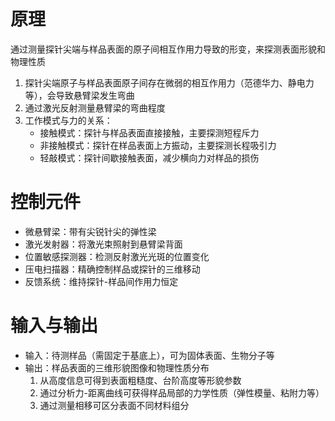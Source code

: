 # 原理
通过测量探针尖端与样品表面的原子间相互作用力导致的形变，来探测表面形貌和物理性质
1. 探针尖端原子与样品表面原子间存在微弱的相互作用力（范德华力、静电力等），会导致悬臂梁发生弯曲
2. 通过激光反射测量悬臂梁的弯曲程度
3. 工作模式与力的关系：
    - 接触模式：探针与样品表面直接接触，主要探测短程斥力
    - 非接触模式：探针在样品表面上方振动，主要探测长程吸引力
    - 轻敲模式：探针间歇接触表面，减少横向力对样品的损伤

# 控制元件
- 微悬臂梁：带有尖锐针尖的弹性梁
- 激光发射器：将激光束照射到悬臂梁背面
- 位置敏感探测器：检测反射激光光斑的位置变化
- 压电扫描器：精确控制样品或探针的三维移动
- 反馈系统：维持探针-样品间作用力恒定

# 输入与输出
- 输入：待测样品（需固定于基底上），可为固体表面、生物分子等
- 输出：样品表面的三维形貌图像和物理性质分布
    1. 从高度信息可得到表面粗糙度、台阶高度等形貌参数
    2. 通过分析力-距离曲线可获得样品局部的力学性质（弹性模量、粘附力等）
    3. 通过测量相移可区分表面不同材料组分